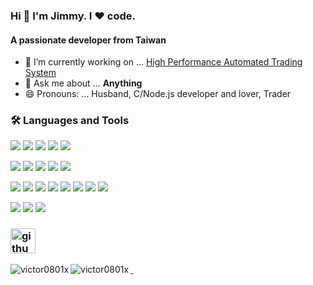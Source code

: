 ### Hi 👋 I'm Jimmy. I ❤️ code.
#### A passionate developer from Taiwan

- 🚀 I’m currently working on ... [High Performance Automated Trading System](https://github.com/victor0801x/tw-stk)
- 💬 Ask me about ... **Anything**
- 😄 Pronouns: ... Husband, C/Node.js developer and lover, Trader

### 🛠 Languages and Tools
![](https://img.shields.io/badge/Language-Node.Js-6aa6f8?style=flat&logoColor=white&logo=node.js)
![](https://img.shields.io/badge/Language-JavaScript-6aa6f8?style=flat&logoColor=white&logo=javascript)
![](https://img.shields.io/badge/Language-C-6aa6f8?style=flat&logoColor=white&logo=c)
![](https://img.shields.io/badge/Language-Bash-6aa6f8?style=flat&logoColor=white&logo=gnu-bash)
![](https://img.shields.io/badge/Language-COBOL-6aa6f8?style=flat&logoColor=white&logo=COBOL)
<!-- ![](https://img.shields.io/badge/Language-Go-6aa6f8?style=flat&logoColor=white&logo=go) -->

![](https://img.shields.io/badge/Database-MariaDB-6aa6f8?style=flat&logoColor=white&logo=mariadb)
![](https://img.shields.io/badge/Database-PostgreSQL-6aa6f8?style=flat&logoColor=white&logo=postgresql)
![](https://img.shields.io/badge/Database-MySQL-6aa6f8?style=flat&logoColor=white&logo=mysql)
![](https://img.shields.io/badge/Database-Redis-6aa6f8?style=flat&logoColor=white&logo=redis)
![](https://img.shields.io/badge/Database-MongoDB-6aa6f8?style=flat&logoColor=white&logo=mongodb)


![](https://img.shields.io/badge/Tools-Git-6aa6f8?style=flat&logoColor=white&logo=git)
![](https://img.shields.io/badge/Tools-HAProxy-6aa6f8?style=flat&logoColor=white&logo=haproxy)
![](https://img.shields.io/badge/Tools-NginX-6aa6f8?style=flat&logoColor=white&logo=nginx)
![](https://img.shields.io/badge/Tools-Docker-6aa6f8?style=flat&logoColor=white&logo=docker)
![](https://img.shields.io/badge/Tools-Postman-6aa6f8?style=flat&logoColor=white&logo=postman)
![](https://img.shields.io/badge/Tools-Jenkins-6aa6f8?style=flat&logoColor=white&logo=jenkins)
![](https://img.shields.io/badge/Tools-Drone-6aa6f8?style=flat&logoColor=white&logo=drone)
![](https://img.shields.io/badge/Tools-Gitea-6aa6f8?style=flat&logoColor=white&logo=gitea)

![](https://img.shields.io/badge/os-Linux-6aa6f8?style=flat&logoColor=white&logo=linux)
![](https://img.shields.io/badge/os-CentOS-6aa6f8?style=flat&logoColor=white&logo=centos)
![](https://img.shields.io/badge/os-Debian-6aa6f8?style=flat&logoColor=white&logo=debian)

### [<img src='https://cdn.jsdelivr.net/npm/simple-icons@3.0.1/icons/github.svg' alt='github' height='40'>](https://github.com/victor0801x)

<a href="https://github.com/victor0801x/victor0801x">
<p><img align="left" src="https://github-readme-stats.vercel.app/api?username=victor0801x&show_icons=true&count_private=true&locale=en" alt="victor0801x" /></p>
</a>

<a href="https://github.com/victor0801x/victor0801x">
<p>&nbsp;<img align="left" src="https://github-readme-stats.vercel.app/api/top-langs?username=victor0801x&show_icons=true&locale=en&layout=compact" alt="victor0801x" /></p>
</a>

<!-- ![GitHub metrics](https://metrics.lecoq.io/victor0801x) -->
<!-- ![GitHub Activity Graph](https://activity-graph.herokuapp.com/graph?username=victor0801x) -->
